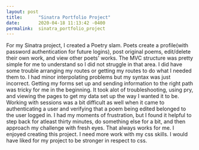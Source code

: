 ```yaml
---
layout: post
title:      "Sinatra Portfolio Project"
date:       2020-04-18 11:13:42 -0400
permalink:  sinatra_portfolio_project
---
```



For my Sinatra project, I created a Poetry slam. Poets create a profile(with password authentication for future logins), post original poems, edit/delete their own work, and view other poets' works. The MVC structure was pretty simple for me to understand so I did not struggle in that area. I did have some trouble arranging my routes or getting my routes to do what I needed them to. I had minor interpolating problems but my syntax was just incorrect. Getting my forms set up and sending information to the right path was tricky for me in the beginning. It took alot of troubleshooting, using pry, and viewing the pages to get my data set up the way I wanted it to be. Working with sessions was a bit difficult as well when it came to authenticating a user and verifying that a poem being edited belonged to the user logged in. I had my moments of frustration, but I found it helpful to step back for atleast thirty minutes, do something else for a bit, and then approach my challenge with fresh eyes. That always works for me. I enjoyed creating this project. I need more work with my css skills. I would have liked for my project to be stronger in respect to css. 
